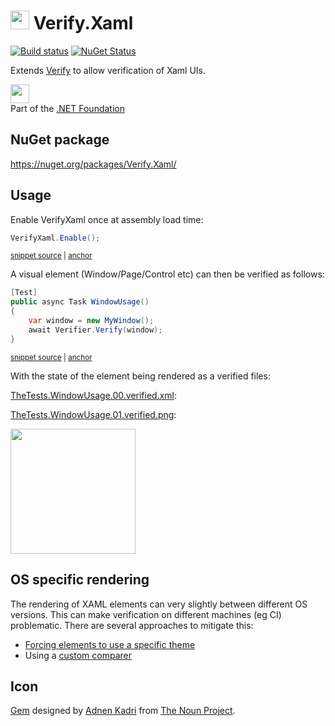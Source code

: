 # <img src="/src/icon.png" height="30px"> Verify.Xaml

[![Build status](https://ci.appveyor.com/api/projects/status/o2iy3b7k9le0ntps?svg=true)](https://ci.appveyor.com/project/SimonCropp/verify-xaml)
[![NuGet Status](https://img.shields.io/nuget/v/Verify.Xaml.svg)](https://www.nuget.org/packages/Verify.Xaml/)

Extends [Verify](https://github.com/VerifyTests/Verify) to allow verification of Xaml UIs.

<a href='https://dotnetfoundation.org' alt='Part of the .NET Foundation'><img src='https://raw.githubusercontent.com/VerifyTests/Verify/master/docs/dotNetFoundation.svg' height='30px'></a><br>
Part of the [.NET Foundation](https://dotnetfoundation.org)


## NuGet package

https://nuget.org/packages/Verify.Xaml/


## Usage

Enable VerifyXaml once at assembly load time:

<!-- snippet: Enable -->
<a id='snippet-enable'></a>
```cs
VerifyXaml.Enable();
```
<sup><a href='/src/Tests/TheTests.cs#L45-L49' title='Snippet source file'>snippet source</a> | <a href='#snippet-enable' title='Start of snippet'>anchor</a></sup>
<!-- endSnippet -->

A visual element (Window/Page/Control etc) can then be verified as follows:

<!-- snippet: Window -->
<a id='snippet-window'></a>
```cs
[Test]
public async Task WindowUsage()
{
    var window = new MyWindow();
    await Verifier.Verify(window);
}
```
<sup><a href='/src/Tests/TheTests.cs#L10-L19' title='Snippet source file'>snippet source</a> | <a href='#snippet-window' title='Start of snippet'>anchor</a></sup>
<!-- endSnippet -->

With the state of the element being rendered as a verified files:

[TheTests.WindowUsage.00.verified.xml](/src/Tests/TheTests.WindowUsage.00.verified.xml):

[TheTests.WindowUsage.01.verified.png](/src/Tests/TheTests.WindowUsage.01.verified.png):

<img src="/src/Tests/TheTests.WindowUsage.01.verified.png" width="200px">


## OS specific rendering

The rendering of XAML elements can very slightly between different OS versions. This can make verification on different machines (eg CI) problematic. There are several approaches to mitigate this:

 * [Forcing elements to use a specific theme](https://arbel.net/2006/11/03/forcing-wpf-to-use-a-specific-windows-theme/)
 * Using a [custom comparer](https://github.com/VerifyTests/Verify/blob/master/docs/comparer.md)



## Icon

[Gem](https://thenounproject.com/term/gem/2247823/) designed by [Adnen Kadri](https://thenounproject.com/adnen.kadri/) from [The Noun Project](https://thenounproject.com).
